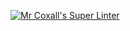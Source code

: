 [![Mr Coxall's Super Linter](https://github.com/ICS3UC-Programming-ChanellaK/Assign-03-CPP/workflows/Mr%20Coxall's%20Super%20Linter/badge.svg)](https://github.com/ICS3UC-Programming-ChanellaK/Assign-03-CPP/actions/)
